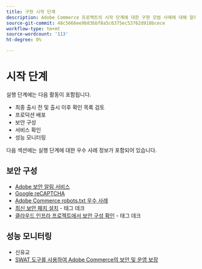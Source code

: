 ```yaml
---
title: 구현 시작 단계
description: Adobe Commerce 프로젝트의 시작 단계에 대한 구현 모범 사례에 대해 알아봅니다.
source-git-commit: 48c5666ee9b83bbf8a5c6375ec53762d918bcece
workflow-type: tm+mt
source-wordcount: '113'
ht-degree: 0%

---
```



# 시작 단계

실행 단계에는 다음 활동이 포함됩니다.

- 최종 출시 전 및 출시 이후 확인 목록 검토
- 프로덕션 배포
- 보안 구성
- 서비스 확인
- 성능 모니터링

다음 섹션에는 실행 단계에 대한 우수 사례 정보가 포함되어 있습니다.

## 보안 구성

- [Adobe 보안 알림 &#x200B; 서비스](security-notification-service.md)
- [Google reCAPTCHA](https://docs.magento.com/user-guide/stores/security-google-recaptcha.html)
- [Adobe Commerce robots.txt 우수 &#x200B; 사례](robots-txt.md)
- [최신 보안 패치 설치](https://helpx.adobe.com/security/products/magento/apsb22-12.html) - 태그 데크
- [클라우드 인프라 프로젝트에서 보안 구성 확인](https://devdocs.magento.com/cloud/live/site-launch-checklist.html#security-configuration) - 태그 데크

## 성능 모니터링

- 신유교
- [SWAT 도구를 사용하여 Adobe Commerce의 보안 및 운영 보장](../../../tools/site-wide-analysis-tool/intro.md#integrations-with-other-adobe-commerce-support-tools)
